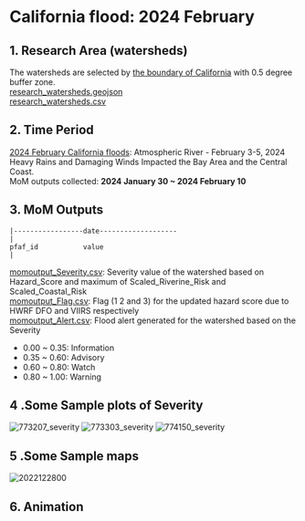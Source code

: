 # California flood: 2024 February
## 1. Research Area (watersheds)
The watersheds are selected by [the boundary of California](California_boundary.geojson) with 0.5 degree buffer zone.  
[research_watersheds.geojson](research_watersheds.geojson)  
[research_watersheds.csv](research_watersheds.csv)
## 2. Time Period 
[2024 February California floods](https://www.weather.gov/mtr/AtmosphericRiver-February_3-5_2024):  Atmospheric River - February 3-5, 2024 Heavy Rains and Damaging Winds Impacted the Bay Area and the Central Coast.  
MoM outputs collected: **2024 January 30 ~ 2024 February 10**
## 3. MoM Outputs

```
|-----------------date-------------------
|
pfaf_id           value
|
```
[momoutput_Severity.csv](momoutput_Severity.csv): Severity value of the watershed based on Hazard_Score and maximum of Scaled_Riverine_Risk and Scaled_Coastal_Risk    
[momoutput_Flag.csv](momoutput_Flag.csv): Flag (1 2 and 3) for the updated hazard score due to HWRF DFO and VIIRS respectively   
[momoutput_Alert.csv](momoutput_Alert.csv): Flood alert generated for the watershed based on the Severity 
* 0.00 ~ 0.35: Information
* 0.35 ~ 0.60: Advisory
* 0.60 ~ 0.80: Watch
* 0.80 ~ 1.00: Warning 
## 4 .Some Sample plots of Severity
![773207_severity](https://github.com/Global-Flood-Assessment/ModelOfModels/assets/6643873/43886585-1166-46a6-9e10-c3244f78521c)
![773303_severity](https://github.com/Global-Flood-Assessment/ModelOfModels/assets/6643873/493d9a5e-15c4-449c-a357-d5560ee5304b)
![774150_severity](https://github.com/Global-Flood-Assessment/ModelOfModels/assets/6643873/0eda2096-d23d-44f6-abbf-b96088154a93)

## 5 .Some Sample maps
![2022122800](https://user-images.githubusercontent.com/6643873/227826042-f14de321-f5c1-46df-933c-fd2dd5f90df1.png)

## 6. Animation



